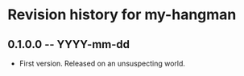 # Revision history for my-hangman

## 0.1.0.0 -- YYYY-mm-dd

* First version. Released on an unsuspecting world.

